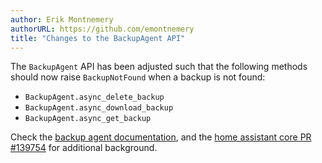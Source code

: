 ```yaml
---
author: Erik Montnemery
authorURL: https://github.com/emontnemery
title: "Changes to the BackupAgent API"
---
```


The `BackupAgent` API has been adjusted such that the following methods should now raise `BackupNotFound` when a backup is not found:
- `BackupAgent.async_delete_backup`
- `BackupAgent.async_download_backup`
- `BackupAgent.async_get_backup`

Check the [backup agent documentation](/docs/core/platform/backup#backup-agents), and the [home assistant core PR #139754](https://github.com/home-assistant/core/pull/139754) for additional background.
